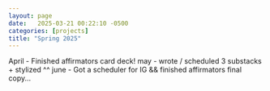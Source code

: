 ```yaml
---
layout: page
date:   2025-03-21 00:22:10 -0500
categories: [projects]
title: "Spring 2025"
---
```

April - Finished affirmators card deck!
may - wrote / scheduled 3 substacks + stylized ^^
june - Got a scheduler for IG && finished affirmators final copy... 